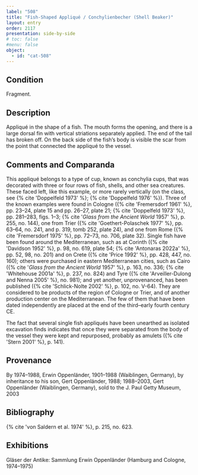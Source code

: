 ```yaml
---
label: "508"
title: "Fish-Shaped Appliqué / Conchylienbecher (Shell Beaker)"
layout: entry
order: 2117
presentation: side-by-side
# toc: false
#menu: false 
object:
  - id: "cat-508"
---
```


## Condition

Fragment.

## Description

Appliqué in the shape of a fish. The mouth forms the opening, and there is a large dorsal fin with vertical striations separately applied. The end of the tail has broken off. On the back side of the fish’s body is visible the scar from the point that connected the appliqué to the vessel.

## Comments and Comparanda

This appliqué belongs to a type of cup, known as conchylia cups, that was decorated with three or four rows of fish, shells, and other sea creatures. These faced left, like this example, or more rarely vertically (on the class, see {% cite 'Doppelfeld 1973' %}; {% cite 'Doppelfeld 1976' %}). Three of the known examples were found in Cologne ({% cite 'Fremersdorf 1961' %}, pp. 23–24, plate 15 and pp. 26–27, plate 21; {% cite 'Doppelfeld 1973' %}, pp. 281–283, figs. 1–3; {% cite '*Glass from the Ancient World* 1957' %}, p. 255, no. 144), one from Trier ({% cite 'Goethert-Polaschek 1977' %}, pp. 63–64, no. 241, and p. 319, tomb 252, plate 24), and one from Rome ({% cite 'Fremersdorf 1975' %}, pp. 72–73, no. 706, plate 32). Single fish have been found around the Mediterranean, such as at Corinth ({% cite 'Davidson 1952' %}, p. 98, no. 619, plate 54; {% cite 'Antonaras 2022a' %}, pp. 52, 98, no. 201) and on Crete ({% cite 'Price 1992' %}, pp. 428, 447, no. 160); others were purchased in eastern Mediterranean cities, such as Cairo ({% cite '*Glass from the Ancient World* 1957' %}, p. 163, no. 336; {% cite 'Whitehouse 2001a' %}, p. 237, no. 824) and Tyre ({% cite 'Arveiller-Dulong and Nenna 2005' %}, no. 981); and yet another, unprovenanced, has been published ({% cite 'Schlick-Nolte 2002' %}, p. 102, no. V-64). They are considered to be products of the region of Cologne or Trier, and of another production center on the Mediterranean. The few of them that have been dated independently are placed at the end of the third–early fourth century CE.

The fact that several single fish appliqués have been unearthed as isolated excavation finds indicates that once they were separated from the body of the vessel they were kept and repurposed, probably as amulets ({% cite 'Stern 2001' %}, p. 141).

## Provenance

By 1974–1988, Erwin Oppenländer, 1901–1988 (Waiblingen, Germany), by inheritance to his son, Gert Oppenländer, 1988; 1988–2003, Gert Oppenländer (Waiblingen, Germany), sold to the J. Paul Getty Museum, 2003

## Bibliography

{% cite 'von Saldern et al. 1974' %}, p. 215, no. 623.

## Exhibitions

Gläser der Antike: Sammlung Erwin Oppenländer (Hamburg and Cologne, 1974–1975)